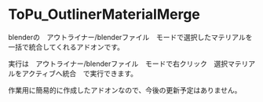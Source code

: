 # ToPu_OutlinerMaterialMerge

blenderの　アウトライナー/blenderファイル　モードで選択したマテリアルを一括で統合してくれるアドオンです。

実行は　アウトライナー/blenderファイル　モードで右クリック　選択マテリアルをアクティブへ統合　で実行できます。

作業用に簡易的に作成したアドオンなので、今後の更新予定はありません。
